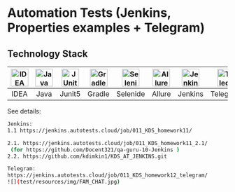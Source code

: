 # Automation Tests (Jenkins, Properties examples + Telegram)

## Technology Stack
| <a href="https://www.jetbrains.com/idea/"><img src="https://starchenkov.pro/qa-guru/img/skills/Intelij_IDEA.svg" width="40" height="40"  alt="IDEA"/></a> | <a href="https://www.jetbrains.com/idea/"><img src="https://starchenkov.pro/qa-guru/img/skills/Java.svg" width="40" height="40"  alt="Java"/></a> |<a href="https://www.jetbrains.com/idea/"><img src="https://starchenkov.pro/qa-guru/img/skills/JUnit5.svg" width="40" height="40"  alt="JUnit 5"/></a> | <a href="https://www.jetbrains.com/idea/"><img src="https://starchenkov.pro/qa-guru/img/skills/Gradle.svg" width="40" height="40"  alt="Gradle"/></a> |<a href="https://www.jetbrains.com/idea/"><img src="https://starchenkov.pro/qa-guru/img/skills/Selenide.svg" width="40" height="40"  alt="Selenide"/></a> | <a href="https://www.jetbrains.com/idea/"><img src="https://starchenkov.pro/qa-guru/img/skills/Allure_Report.svg" width="40" height="40"  alt="Allure"/></a> | <a href="https://www.jetbrains.com/idea/"><img src="https://starchenkov.pro/qa-guru/img/skills/Jenkins.svg" width="40" height="40"  alt="Jenkins"/></a> | <a href="https://www.jetbrains.com/idea/"><img src="https://starchenkov.pro/qa-guru/img/skills/Telegram.svg" width="40" height="40"  alt="Telegram"/></a> |
|:---------------------------------------------------------------------------------------------------------------------------------------------------------:| :---------: | :---------: | :---------: | :---------: |:-------------------------------------------------------------------------------------------------------------------------------------------------------:|:------------------------------------------------------------------------------------------------------------------------------------------------------:|:---------------------------------------------------------------------------------------------------------------------------------------------------------:|
|                                                                           IDEA                                                                            | Java | Junit5 | Gradle | Selenide |                                                                         Allure                                                                          |                                                                        Jenkins                                                                         |                                                                         Telegram                                                                          |

See details:  
```bash
Jenkins:
1.1 https://jenkins.autotests.cloud/job/011_KDS_homework11/

2.1. https://jenkins.autotests.cloud/job/011_KDS_homework11_2.1/ 
 (for https://github.com/Docent321/qa-guru-10-Jenkins )
2.2. https://github.com/kdimkin1/KDS_AT_JENKINS.git

Telegram:
https://jenkins.autotests.cloud/job/011_KDS_homework12_telegram/
![](test/resources/img/FAM_CHAT.jpg)
